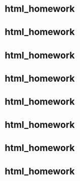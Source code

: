 # html_homework
# html_homework
# html_homework
# html_homework
# html_homework
# html_homework
# html_homework
# html_homework
